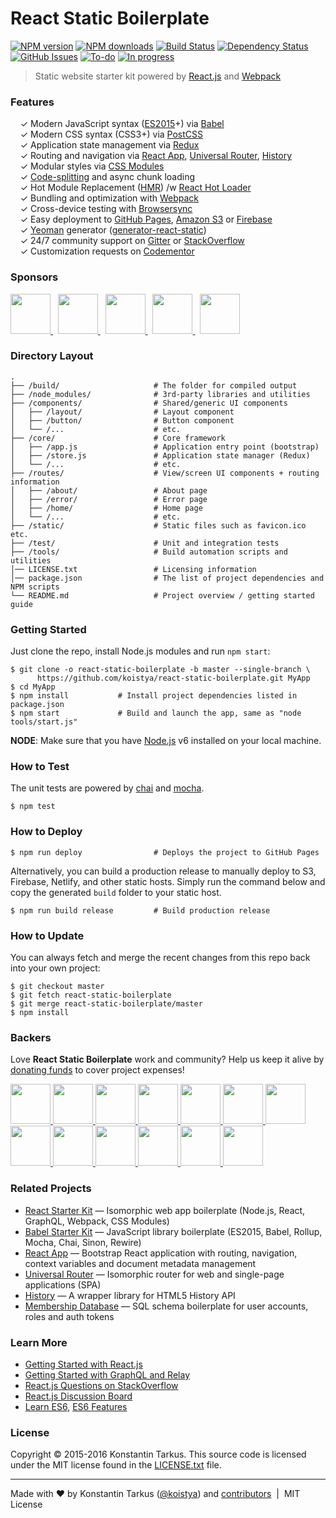 # React Static Boilerplate

[![NPM version](http://img.shields.io/npm/v/generator-react-static.svg?style=flat-square)](https://www.npmjs.com/package/generator-react-static)
[![NPM downloads](http://img.shields.io/npm/dm/generator-react-static.svg?style=flat-square)](https://www.npmjs.com/package/generator-react-static)
[![Build Status](http://img.shields.io/travis/koistya/react-static-boilerplate/master.svg?style=flat-square)](https://travis-ci.org/koistya/react-static-boilerplate)
[![Dependency Status](http://img.shields.io/david/koistya/react-static-boilerplate.svg?branch=master&style=flat-square)](https://david-dm.org/koistya/react-static-boilerplate)
[![GitHub Issues](https://img.shields.io/github/issues/koistya/react-static-boilerplate.svg?style=flat-square)](https://github.com/koistya/react-static-boilerplate/issues)
[![To-do](https://img.shields.io/waffle/label/koistya/react-static-boilerplate/to-do.svg?style=flat-square)](https://waffle.io/koistya/react-static-boilerplate)
[![In progress](https://img.shields.io/waffle/label/koistya/react-static-boilerplate/in%20progress.svg?style=flat-square)](https://waffle.io/koistya/react-static-boilerplate)

> Static website starter kit powered by [React.js](http://facebook.github.io/react/) and [Webpack](http://webpack.github.io/)


### Features

&nbsp; &nbsp; ✓ Modern JavaScript syntax ([ES2015](http://babeljs.io/docs/learn-es2015/)+) via [Babel](http://babeljs.io/)<br>
&nbsp; &nbsp; ✓ Modern CSS syntax (CSS3+) via [PostCSS](https://github.com/postcss/postcss)<br>
&nbsp; &nbsp; ✓ Application state management via [Redux](http://redux.js.org/)<br>
&nbsp; &nbsp; ✓ Routing and navigation via [React App](https://github.com/kriasoft/react-app), [Universal Router](https://github.com/kriasoft/universal-router), [History](https://github.com/mjackson/history)<br>
&nbsp; &nbsp; ✓ Modular styles via [CSS Modules](https://github.com/css-modules/css-modules)<br>
&nbsp; &nbsp; ✓ [Code-splitting](https://github.com/webpack/docs/wiki/code-splitting) and async chunk loading<br>
&nbsp; &nbsp; ✓ Hot Module Replacement ([HMR](https://webpack.github.io/docs/hot-module-replacement.html)) /w [React Hot Loader](http://gaearon.github.io/react-hot-loader/)<br>
&nbsp; &nbsp; ✓ Bundling and optimization with [Webpack](https://webpack.github.io/)<br>
&nbsp; &nbsp; ✓ Cross-device testing with [Browsersync](https://browsersync.io/)<br>
&nbsp; &nbsp; ✓ Easy deployment to [GitHub Pages](https://pages.github.com/), [Amazon S3](http://davidwalsh.name/hosting-website-amazon-s3) or [Firebase](https://www.firebase.com/)<br>
&nbsp; &nbsp; ✓ [Yeoman](http://yeoman.io/) generator ([generator-react-static](https://www.npmjs.com/package/generator-react-static))<br>
&nbsp; &nbsp; ✓ 24/7 community support on [Gitter](https://gitter.im/koistya/react-static-boilerplate) or [StackOverflow](http://stackoverflow.com/questions/tagged/react-starter-kit)<br>
&nbsp; &nbsp; ✓ Customization requests on [Codementor](https://www.codementor.io/koistya)<br>


### Sponsors

<a href="https://opencollective.com/react-static-boilerplate/sponsor/0/website" target="_blank">
  <img src="https://opencollective.com/react-static-boilerplate/sponsor/0/avatar.svg" height="64">
</a> &nbsp;
<a href="https://opencollective.com/react-static-boilerplate/sponsor/1/website" target="_blank">
  <img src="https://opencollective.com/react-static-boilerplate/sponsor/1/avatar.svg" height="64">
</a> &nbsp;
<a href="https://opencollective.com/react-static-boilerplate/sponsor/2/website" target="_blank">
  <img src="https://opencollective.com/react-static-boilerplate/sponsor/2/avatar.svg" height="64">
</a> &nbsp;
<a href="https://opencollective.com/react-static-boilerplate/sponsor/3/website" target="_blank">
  <img src="https://opencollective.com/react-static-boilerplate/sponsor/3/avatar.svg" height="64">
</a> &nbsp;
<a href="https://opencollective.com/react-static-boilerplate/sponsor/4/website" target="_blank">
  <img src="https://opencollective.com/react-static-boilerplate/sponsor/4/avatar.svg" height="64">
</a>


### Directory Layout


```
.
├── /build/                     # The folder for compiled output
├── /node_modules/              # 3rd-party libraries and utilities
├── /components/                # Shared/generic UI components
│   ├── /layout/                # Layout component
│   ├── /button/                # Button component
│   └── /...                    # etc.
├── /core/                      # Core framework
│   ├── /app.js                 # Application entry point (bootstrap)
│   ├── /store.js               # Application state manager (Redux)
│   └── /...                    # etc.
├── /routes/                    # View/screen UI components + routing information
│   ├── /about/                 # About page
│   ├── /error/                 # Error page
│   ├── /home/                  # Home page
│   └── /...                    # etc.
├── /static/                    # Static files such as favicon.ico etc.
├── /test/                      # Unit and integration tests
├── /tools/                     # Build automation scripts and utilities
│── LICENSE.txt                 # Licensing information
│── package.json                # The list of project dependencies and NPM scripts
└── README.md                   # Project overview / getting started guide
```


### Getting Started

Just clone the repo, install Node.js modules and run `npm start`:

```
$ git clone -o react-static-boilerplate -b master --single-branch \
      https://github.com/koistya/react-static-boilerplate.git MyApp
$ cd MyApp
$ npm install           # Install project dependencies listed in package.json
$ npm start             # Build and launch the app, same as "node tools/start.js"
```

**NODE**: Make sure that you have [Node.js](https://nodejs.org/) v6 installed on your local machine.

### How to Test

The unit tests are powered by [chai](http://chaijs.com/) and [mocha](http://mochajs.org/).

```
$ npm test
```


### How to Deploy

```shell
$ npm run deploy                # Deploys the project to GitHub Pages
```

Alternatively, you can build a production release to manually deploy to S3, Firebase, Netlify, and other static hosts. Simply run the command below and copy the generated `build` folder to your static host.

```shell
$ npm run build release         # Build production release 
```


### How to Update

You can always fetch and merge the recent changes from this repo back into your own project:

```shell
$ git checkout master
$ git fetch react-static-boilerplate
$ git merge react-static-boilerplate/master
$ npm install
```


### Backers

Love **React Static Boilerplate** work and community? Help us keep it alive by [donating funds](https://opencollective.com/react-static-boilerplate#support) to cover project expenses!

<a href="https://opencollective.com/react-static-boilerplate/backer/0/website" target="_blank">
  <img src="https://opencollective.com/react-static-boilerplate/backer/0/avatar.svg" height="64">
</a>
<a href="https://opencollective.com/react-static-boilerplate/backer/1/website" target="_blank">
  <img src="https://opencollective.com/react-static-boilerplate/backer/1/avatar.svg" height="64">
</a>
<a href="https://opencollective.com/react-static-boilerplate/backer/2/website" target="_blank">
  <img src="https://opencollective.com/react-static-boilerplate/backer/2/avatar.svg" height="64">
</a>
<a href="https://opencollective.com/react-static-boilerplate/backer/3/website" target="_blank">
  <img src="https://opencollective.com/react-static-boilerplate/backer/3/avatar.svg" height="64">
</a>
<a href="https://opencollective.com/react-static-boilerplate/backer/4/website" target="_blank">
  <img src="https://opencollective.com/react-static-boilerplate/backer/4/avatar.svg" height="64">
</a>
<a href="https://opencollective.com/react-static-boilerplate/backer/5/website" target="_blank">
  <img src="https://opencollective.com/react-static-boilerplate/backer/5/avatar.svg" height="64">
</a>
<a href="https://opencollective.com/react-static-boilerplate/backer/6/website" target="_blank">
  <img src="https://opencollective.com/react-static-boilerplate/backer/6/avatar.svg" height="64">
</a>
<a href="https://opencollective.com/react-static-boilerplate/backer/7/website" target="_blank">
  <img src="https://opencollective.com/react-static-boilerplate/backer/7/avatar.svg" height="64">
</a>
<a href="https://opencollective.com/react-static-boilerplate/backer/8/website" target="_blank">
  <img src="https://opencollective.com/react-static-boilerplate/backer/8/avatar.svg" height="64">
</a>
<a href="https://opencollective.com/react-static-boilerplate/backer/9/website" target="_blank">
  <img src="https://opencollective.com/react-static-boilerplate/backer/9/avatar.svg" height="64">
</a>
<a href="https://opencollective.com/react-static-boilerplate/backer/10/website" target="_blank">
  <img src="https://opencollective.com/react-static-boilerplate/backer/10/avatar.svg" height="64">
</a>
<a href="https://opencollective.com/react-static-boilerplate/backer/11/website" target="_blank">
  <img src="https://opencollective.com/react-static-boilerplate/backer/11/avatar.svg" height="64">
</a>
<a href="https://opencollective.com/react-static-boilerplate/backer/12/website" target="_blank">
  <img src="https://opencollective.com/react-static-boilerplate/backer/12/avatar.svg" height="64">
</a>


### Related Projects

* [React Starter Kit](https://github.com/kriasoft/react-starter-kit) — Isomorphic web app boilerplate (Node.js, React, GraphQL, Webpack, CSS Modules)
* [Babel Starter Kit](https://github.com/kriasoft/babel-starter-kit) — JavaScript library boilerplate (ES2015, Babel, Rollup, Mocha, Chai, Sinon, Rewire)
* [React App](https://github.com/kriasoft/react-app) — Bootstrap React application with routing, navigation, context variables and document metadata management
* [Universal Router](https://github.com/kriasoft/universal-router) — Isomorphic router for web and single-page applications (SPA)
* [History](https://github.com/mjackson/history) — A wrapper library for HTML5 History API
* [Membership Database](https://github.com/membership/membership.db) — SQL schema boilerplate for user accounts, roles and auth tokens


### Learn More

* [Getting Started with React.js](http://facebook.github.io/react/)
* [Getting Started with GraphQL and Relay](https://quip.com/oLxzA1gTsJsE)
* [React.js Questions on StackOverflow](http://stackoverflow.com/questions/tagged/reactjs)
* [React.js Discussion Board](https://discuss.reactjs.org/)
* [Learn ES6](https://babeljs.io/docs/learn-es6/), [ES6 Features](https://github.com/lukehoban/es6features#readme)


### License

Copyright © 2015-2016 Konstantin Tarkus. This source code is licensed under the MIT license found in the
[LICENSE.txt](https://github.com/koistya/react-static-boilerplate/blob/master/LICENSE.txt) file.

---
Made with ♥ by Konstantin Tarkus ([@koistya](https://twitter.com/koistya)) and [contributors](https://github.com/koistya/react-static-boilerplate/graphs/contributors) &nbsp;|&nbsp; MIT License
